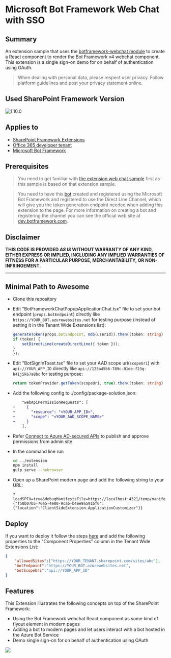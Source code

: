 # Microsoft Bot Framework Web Chat with SSO

## Summary
An extension sample that uses the [botframework-webchat module](https://www.npmjs.com/package/botframework-webchat) to create a React component to render the Bot Framework v4 webchat component. This extension is a single sign-on demo for on behalf of authentication using OAuth.

> When dealing with personal data, please respect user privacy. Follow platform guidelines and post your privacy statement online.

## Used SharePoint Framework Version

![1.10.0](https://img.shields.io/badge/drop-1.10.0-green.svg)

## Applies to

* [SharePoint Framework Extensions](https://docs.microsoft.com/en-us/sharepoint/dev/spfx/extensions/overview-extensions)
* [Office 365 developer tenant](https://docs.microsoft.com/en-us/sharepoint/dev/spfx/set-up-your-developer-tenant)
* [Microsoft Bot Framework](http://dev.botframework.com)

## Prerequisites

> You need to get familiar with [the extension web chat sample](Placeholder) first as this sample is based on that extension sample.

> You need to have this [bot](../bot/) created and registered using the Microsoft Bot Framework and registered to use the Direct Line Channel, which will give you the token generation endpoint needed when adding this extension to the page. For more information on creating a bot and registering the channel you can see the official web site at [dev.botframework.com](http://dev.botframework.com).

## Disclaimer
**THIS CODE IS PROVIDED *AS IS* WITHOUT WARRANTY OF ANY KIND, EITHER EXPRESS OR IMPLIED, INCLUDING ANY IMPLIED WARRANTIES OF FITNESS FOR A PARTICULAR PURPOSE, MERCHANTABILITY, OR NON-INFRINGEMENT.**

---

## Minimal Path to Awesome

- Clone this repository

- Edit "BotFrameworkChatPopupApplicationChat.tsx" file to set your bot endpoint (`props.botEndpoint`) directly like `https://YOUR_BOT.azurewebsites.net` for testing purpose (instead of setting it in the Tenant Wide Extensions list):

    ```ts
    generateToken(props.botEndpoint, md5(userId)).then((token: string) => { //change props.botEndpoint to the endpoint directly if you want to test it
    if (token) {
        setDirectLine(createDirectLine({ token }));
    }
    });
    ```

- Edit "BotSignInToast.tsx" file to set your AAD scope uri(`scopeUri`) with `api://YOUR_APP_ID` directly like `api://123a45b6-789c-01de-f23g-h4ij5k67a8bc` for testing purpose:

    ```ts
    return tokenProvider.getToken(scopeUri, true).then((token: string) => {
    ```

- Add the following config to ./config/package-solution.json:
    ```diff
        "webApiPermissionRequests": [
    +     {
    +       "resource": "<YOUR_APP_ID>",
    +       "scope": "<YOUR_AAD_SCOPE_NAME>"
    +     }
        ],
    ```

- Refer [Connect to Azure AD-secured APIs](https://docs.microsoft.com/en-us/sharepoint/dev/spfx/use-aadhttpclient) to publish and approve permissions from admin site

- In the command line run
    ```bash
    cd ../extension
    npm install
    gulp serve --nobrowser
    ```

- Open up a SharePoint modern page and add the following string to your URL:

    ```
    ?loadSPFX=true&debugManifestsFile=https://localhost:4321/temp/manifests.js&customActions={"f50b07b5-76a5-4e80-9cab-b4ee9a591bf6":{"location":"ClientSideExtension.ApplicationCustomizer"}}
    ```

## Deploy

If you want to deploy it follow the steps [here](https://docs.microsoft.com/en-us/sharepoint/dev/spfx/extensions/get-started/hosting-extension-from-office365-cdn) and add the following properties to the "Component Properties" column in the Tenant Wide Extensions List:

```json
{
    "allowedSites":["https://YOUR_TENANT.sharepoint.com/sites/abc"],
    "botEndpoint":"https://YOUR_BOT.azurewebsites.net",
    "botScopeUri":"api://YOUR_APP_ID"
}
```

## Features

This Extension illustrates the following concepts on top of the SharePoint Framework:

- Using the Bot Framework webchat React component as some kind of flyout element in modern pages
- Adding a bot to modern pages and let users interact with a bot hosted in the Azure Bot Service
- Demo single sign-on for on behalf of authentication using OAuth

<img src="https://telemetry.sharepointpnp.com/sp-dev-fx-extensions/samples/react-bot-framework-sso/extension" />
